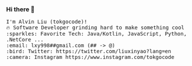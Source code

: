 ### Hi there 👋
<p>
  <samp>
    I'm Alvin Liu (tokgocode)!  <br>
    🔥 Software Developer grinding hard to make something cool  <br>
    :sparkles: Favorite Tech: Java/Kotlin, JavaScript, Python, .NetCore ... <br>
    :email:	lxy998##gmail.com (## -> @)<br>
    :bird: Twitter: https://twitter.com/liuxinyao?lang=en<br>
    :camera: Instagram https://www.instagram.com/tokgocode

  </samp>
</p>
